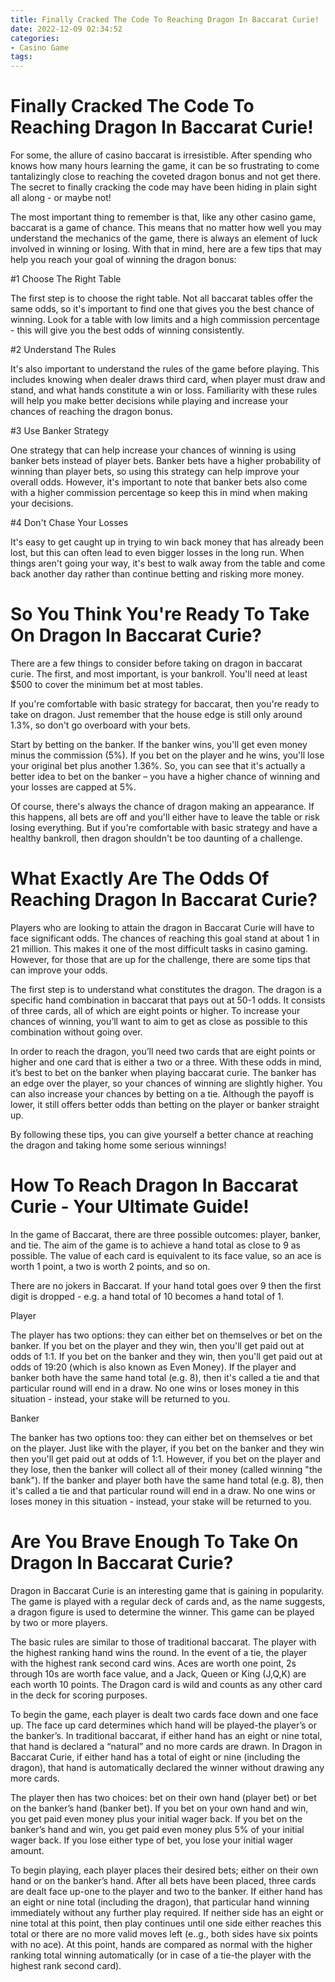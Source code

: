 ```yaml
---
title: Finally Cracked The Code To Reaching Dragon In Baccarat Curie!
date: 2022-12-09 02:34:52
categories:
- Casino Game
tags:
---
```



#  Finally Cracked The Code To Reaching Dragon In Baccarat Curie!

For some, the allure of casino baccarat is irresistible. After spending who knows how many hours learning the game, it can be so frustrating to come tantalizingly close to reaching the coveted dragon bonus and not get there. The secret to finally cracking the code may have been hiding in plain sight all along - or maybe not!

The most important thing to remember is that, like any other casino game, baccarat is a game of chance. This means that no matter how well you may understand the mechanics of the game, there is always an element of luck involved in winning or losing. With that in mind, here are a few tips that may help you reach your goal of winning the dragon bonus:

#1 Choose The Right Table



The first step is to choose the right table. Not all baccarat tables offer the same odds, so it's important to find one that gives you the best chance of winning. Look for a table with low limits and a high commission percentage - this will give you the best odds of winning consistently.

#2 Understand The Rules


It's also important to understand the rules of the game before playing. This includes knowing when dealer draws third card, when player must draw and stand, and what hands constitute a win or loss. Familiarity with these rules will help you make better decisions while playing and increase your chances of reaching the dragon bonus.

#3 Use Banker Strategy


One strategy that can help increase your chances of winning is using banker bets instead of player bets. Banker bets have a higher probability of winning than player bets, so using this strategy can help improve your overall odds. However, it's important to note that banker bets also come with a higher commission percentage so keep this in mind when making your decisions.

#4 Don't Chase Your Losses



  It's easy to get caught up in trying to win back money that has already been lost, but this can often lead to even bigger losses in the long run. When things aren't going your way, it's best to walk away from the table and come back another day rather than continue betting and risking more money.

#  So You Think You're Ready To Take On Dragon In Baccarat Curie?

There are a few things to consider before taking on dragon in baccarat curie. The first, and most important, is your bankroll. You'll need at least $500 to cover the minimum bet at most tables.

If you're comfortable with basic strategy for baccarat, then you're ready to take on dragon. Just remember that the house edge is still only around 1.3%, so don't go overboard with your bets.

Start by betting on the banker. If the banker wins, you'll get even money minus the commission (5%). If you bet on the player and he wins, you'll lose your original bet plus another 1.36%. So, you can see that it's actually a better idea to bet on the banker – you have a higher chance of winning and your losses are capped at 5%.

Of course, there's always the chance of dragon making an appearance. If this happens, all bets are off and you'll either have to leave the table or risk losing everything. But if you're comfortable with basic strategy and have a healthy bankroll, then dragon shouldn't be too daunting of a challenge.

#  What Exactly Are The Odds Of Reaching Dragon In Baccarat Curie?

Players who are looking to attain the dragon in Baccarat Curie will have to face significant odds. The chances of reaching this goal stand at about 1 in 21 million. This makes it one of the most difficult tasks in casino gaming. However, for those that are up for the challenge, there are some tips that can improve your odds.

The first step is to understand what constitutes the dragon. The dragon is a specific hand combination in baccarat that pays out at 50-1 odds. It consists of three cards, all of which are eight points or higher. To increase your chances of winning, you’ll want to aim to get as close as possible to this combination without going over.

In order to reach the dragon, you’ll need two cards that are eight points or higher and one card that is either a two or a three. With these odds in mind, it’s best to bet on the banker when playing baccarat curie. The banker has an edge over the player, so your chances of winning are slightly higher. You can also increase your chances by betting on a tie. Although the payoff is lower, it still offers better odds than betting on the player or banker straight up.

By following these tips, you can give yourself a better chance at reaching the dragon and taking home some serious winnings!

#  How To Reach Dragon In Baccarat Curie - Your Ultimate Guide!

In the game of Baccarat, there are three possible outcomes: player, banker, and tie. The aim of the game is to achieve a hand total as close to 9 as possible. The value of each card is equivalent to its face value, so an ace is worth 1 point, a two is worth 2 points, and so on.

There are no jokers in Baccarat. If your hand total goes over 9 then the first digit is dropped - e.g. a hand total of 10 becomes a hand total of 1.

Player 

The player has two options: they can either bet on themselves or bet on the banker. If you bet on the player and they win, then you'll get paid out at odds of 1:1. If you bet on the banker and they win, then you'll get paid out at odds of 19:20 (which is also known as Even Money). If the player and banker both have the same hand total (e.g. 8), then it's called a tie and that particular round will end in a draw. No one wins or loses money in this situation - instead, your stake will be returned to you.

Banker 

The banker has two options too: they can either bet on themselves or bet on the player. Just like with the player, if you bet on the banker and they win then you'll get paid out at odds of 1:1. However, if you bet on the player and they lose, then the banker will collect all of their money (called winning "the bank"). If the banker and player both have the same hand total (e.g. 8), then it's called a tie and that particular round will end in a draw. No one wins or loses money in this situation - instead, your stake will be returned to you.

#  Are You Brave Enough To Take On Dragon In Baccarat Curie?

Dragon in Baccarat Curie is an interesting game that is gaining in popularity. The game is played with a regular deck of cards and, as the name suggests, a dragon figure is used to determine the winner. This game can be played by two or more players.

The basic rules are similar to those of traditional baccarat. The player with the highest ranking hand wins the round. In the event of a tie, the player with the highest rank second card wins. Aces are worth one point, 2s through 10s are worth face value, and a Jack, Queen or King (J,Q,K) are each worth 10 points. The Dragon card is wild and counts as any other card in the deck for scoring purposes.

To begin the game, each player is dealt two cards face down and one face up. The face up card determines which hand will be played-the player’s or the banker’s. In traditional baccarat, if either hand has an eight or nine total, that hand is declared a “natural” and no more cards are drawn. In Dragon in Baccarat Curie, if either hand has a total of eight or nine (including the dragon), that hand is automatically declared the winner without drawing any more cards.

The player then has two choices: bet on their own hand (player bet) or bet on the banker’s hand (banker bet). If you bet on your own hand and win, you get paid even money plus your initial wager back. If you bet on the banker’s hand and win, you get paid even money plus 5% of your initial wager back. If you lose either type of bet, you lose your initial wager amount.

To begin playing, each player places their desired bets; either on their own hand or on the banker’s hand. After all bets have been placed, three cards are dealt face up-one to the player and two to the banker. If either hand has an eight or nine total (including the dragon), that particular hand winning immediately without any further play required. If neither side has an eight or nine total at this point, then play continues until one side either reaches this total or there are no more valid moves left (e..g., both sides have six points with no ace). At this point, hands are compared as normal with the higher ranking total winning automatically (or in case of a tie-the player with the highest rank second card).